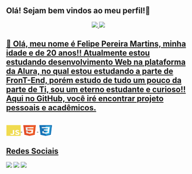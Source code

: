 ## Olá! Sejam bem vindos ao meu perfil!👋
<div align="center">
  <a href="https://github.com/Felipe-Pereira-Martins">
  <img height="180em" src="https://github-readme-stats.vercel.app/api?username=Felipe-Pereira-Martins&show_icons=true&theme=dark&include_all_commits=true&count_private=true"/>
  <img height="180em" src="https://github-readme-stats.vercel.app/api/top-langs/?username=Felipe-Pereira-Martins&layout=compact&langs_count=7&theme=dark"/>
</div>


## 💬 Olá, meu nome é Felipe Pereira Martins, minha idade e de 20 anos!! Atualmente estou estudando desenvolvimento Web na plataforma da Alura, no qual estou estudando a parte de FronT-End, porém estudo de tudo um pouco da parte de Ti, sou um eterno estudante e curioso!! Aqui no GitHub, você iré encontrar projeto pessoais e acadêmicos.

<div style="display: inline_block"><br>
  <img align="center" alt="Felipe-Js" height="30" width="40" src="https://raw.githubusercontent.com/devicons/devicon/master/icons/javascript/javascript-plain.svg">
  <img align="center" alt="Felipe-HTML" height="30" width="40" src="https://raw.githubusercontent.com/devicons/devicon/master/icons/html5/html5-original.svg">
  <img align="center" alt="Felipe-CSS" height="30" width="40" src="https://raw.githubusercontent.com/devicons/devicon/master/icons/css3/css3-original.svg">
 </div>
 
  ## Redes Sociais
 
<div> 
  <a href="https://instagram.com/felip.mzin" target="_blank"><img src="https://img.shields.io/badge/-Instagram-%23E4405F?style=for-the-badge&logo=instagram&logoColor=white" target="_blank"></a>
  <a href = "mailto:martinsfelipe2013@gmail.com"><img src="https://img.shields.io/badge/-Gmail-%23333?style=for-the-badge&logo=gmail&logoColor=white" target="_blank"></a>
  <a href="https://www.linkedin.com/in/felipe-pereira-martins/" target="_blank"><img src="https://img.shields.io/badge/-LinkedIn-%230077B5?style=for-the-badge&logo=linkedin&logoColor=white" target="_blank"></a> 
